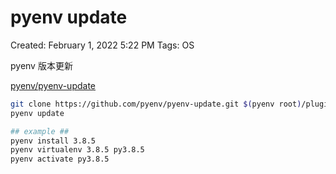 # pyenv update

Created: February 1, 2022 5:22 PM
Tags: OS

pyenv 版本更新

[pyenv/pyenv-update](https://github.com/pyenv/pyenv-update)

```bash
git clone https://github.com/pyenv/pyenv-update.git $(pyenv root)/plugins/pyenv-update
pyenv update

## example ##
pyenv install 3.8.5
pyenv virtualenv 3.8.5 py3.8.5
pyenv activate py3.8.5
```